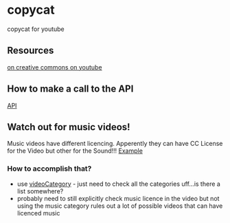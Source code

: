 # copycat
copycat for youtube


## Resources
[on creative commons on youtube](https://www.youtube.com/watch?v=kBG-RnZU2cQ)


## How to make a call to the API
[API](https://developers.google.com/youtube/v3/docs/search/list?apix_params=%7B%22part%22%3A%5B%22id%22%5D%2C%22eventType%22%3A%22completed%22%2C%22order%22%3A%22viewCount%22%2C%22type%22%3A%5B%22video%22%5D%2C%22videoLicense%22%3A%22creativeCommon%22%2C%22videoType%22%3A%22any%22%7D#type)


## Watch out for music videos!
Music videos have different licencing. Apperently they can have CC License for the Video but other for the Sound!!!
[Example](https://www.youtube.com/watch?v=Rg4HQ1RhhYk)
### How to accomplish that?
- use [videoCategory](https://developers.google.com/youtube/v3/docs/videoCategories/list?apix_params=%7B%22part%22%3A%5B%22snippet%22%5D%2C%22id%22%3A%5B%221%22%5D%7D#usage) - just need to check all the categories uff...is there a list somewhere?
- probably need to still explicitly check music licence in the video but not using the music category rules out a lot of possible videos that can have licenced music
